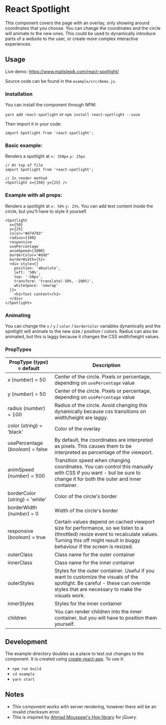 # React Spotlight

This component covers the page with an overlay, only showing around coordinates that you choose. You can change the coordinates and the circle will animate to the new ones. This could be used to dynamically introduce parts of a website to the user, or create more complex interactive experiences.

## Usage

Live demo: https://www.matislepik.com/react-spotlight/

Source code can be found in the `example/src/Demo.js`.

### Installation

You can install the component through NPM:

`yarn add react-spotlight` or `npm install react-spotlight --save`

Then import it in your code:

`import Spotlight from 'react-spotlight';`

### Basic example:
Renders a spotlight at `x: 350px` `y: 25px`

```
// At top of file
import Spotlight from 'react-spotlight';

// In render method
<Spotlight x={350} y={25} />
```

### Example with all props:
Renders a spotlight at `x: 50%` `y: 25%`. You can add text content inside the circle, but you'll have to style it yourself.
```
<Spotlight
  x={50}
  y={25}
  color="#d74793"
  radius={100}
  responsive
  usePercentage
  animSpeed={1000}
  borderColor="#ddd"
  borderWidth={5}>
  <div style={{
    position: 'absolute',
    left: '50%',
    top: '-50px',
    transform: 'translate(-50%, -100%)',
    whiteSpace: 'nowrap'
  }}>
    <h1>Text content</h1>
  </div>
</Spotlight>
```

### Animating
You can change the `x` / `y` / `color` / `borderColor` variables dynamically and the spotlight will animate to the new size / position / colors. Radius can also be animated, but this is laggy because it changes the CSS width/height values.

### PropTypes

|PropType (*type*) = default|Description|
|---|---|
|x (*number*) = 50|Center of the circle. Pixels or percentage, depending on `usePercentage` value|
|y (*number*) = 50|Center of the circle. Pixels or percentage, depending on `usePercentage` value|
|radius (*number*) = 100|Radius of the circle. Avoid changing this dynamically because css transitions on width/height are laggy.|
|color (*string*) = 'black'|Color of the overlay|
|usePercentage (*boolean*) = false|By default, the coordinates are interpreted as pixels. This causes them to be interpreted as percentage of the viewport.|
|animSpeed (*number*) = 500|Transition speed when changing coordinates. You can control this manually with CSS if you want - but be sure to change it for both the outer and inner container.|
|borderColor (*string*) = 'white'|Color of the circle's border|
|borderWidth (*number*) = 0|Width of the circle's border|
|responsive (*boolean*) = true|Certain values depend on cached viewport size for performance, so we listen to a (throttled) resize event to recalculate values. Turning this off might result in buggy behaviour if the screen is resized.|
|outerClass|Class name for the outer container|
|innerClass|Class name for the inner container|
|outerStyles|Styles for the outer container. Useful if you want to customize the visuals of the spotlight. Be careful - these can override styles that are necessary to make the visuals work.|
|innerStyles|Styles for the inner container|
|children|You can render children into the inner container, but you will have to position them yourself.|

## Development

The example directory doubles as a place to test out changes to the component. It is created using [create-react-app](https://github.com/facebookincubator/create-react-app). To use it:

- `npm run build`
- `cd example`
- `yarn start`

## Notes

- This component works with server rendering, however there will be an invalid checksum error.
- This is inspired by [Ahmad Moussawi's Hop library](https://ahmad-moussawi.github.io/hop/) for jQuery.
